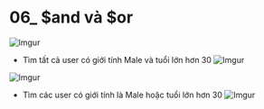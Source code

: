 # 06_ $and và $or  

![Imgur](https://i.imgur.com/kpmTTpD.png)  

* Tìm tất cả user có giới tính Male và tuổi lớn hơn 30
![Imgur](https://i.imgur.com/HE4Vh1f.png)   

![Imgur](https://i.imgur.com/niJrw6r.png)  

* Tìm các user có giới tính là Male hoặc tuổi lớn hơn 30
![Imgur](https://i.imgur.com/F52TILc.png)  